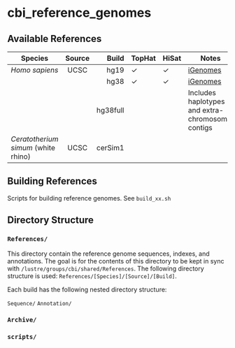 # cbi_reference_genomes


## Available References

| Species       | Source        | Build  | TopHat   | HiSat   | Notes | 
| ------------- |:-------------:| -----: | ---      | ---     | ---   |
| *Homo sapiens*| UCSC          | hg19   | &#10003; | &#10003;|[iGenomes](http://support.illumina.com/sequencing/sequencing_software/igenome.html)    |
|               |               | hg38   | &#10003; | &#10003;| [iGenomes](http://support.illumina.com/sequencing/sequencing_software/igenome.html)     |
|               |               | hg38full |        |         | Includes haplotypes and extra-chromosomal contigs
| *Ceratotherium simum* (white rhino) | UCSC      |    cerSim1| |

## Building References

Scripts for building reference genomes. See `build_xx.sh`

## Directory Structure


### `References/`

This directory contain the reference genome sequences, indexes, and annotations. The goal is for the contents of this directory to be kept in sync with `/lustre/groups/cbi/shared/References`. The following directory structure is used: `References/[Species]/[Source]/[Build]`.

Each build has the following nested directory structure:

`Sequence/`
`Annotation/`


### `Archive/`

### `scripts/`

